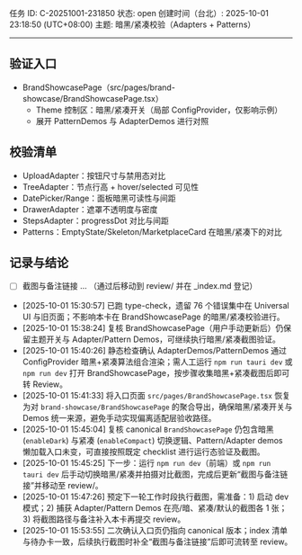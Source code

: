 任务 ID: C-20251001-231850
状态: open
创建时间（台北）: 2025-10-01 23:18:50 (UTC+08:00)
主题: 暗黑/紧凑校验（Adapters + Patterns）

---

## 验证入口
- BrandShowcasePage（src/pages/brand-showcase/BrandShowcasePage.tsx）
  - Theme 控制区：暗黑/紧凑开关（局部 ConfigProvider，仅影响示例）
  - 展开 PatternDemos 与 AdapterDemos 进行对照

## 校验清单
- UploadAdapter：按钮尺寸与禁用态对比
- TreeAdapter：节点行高 + hover/selected 可见性
- DatePicker/Range：面板暗黑可读性与间距
- DrawerAdapter：遮罩不透明度与密度
- StepsAdapter：progressDot 对比与间距
- Patterns：EmptyState/Skeleton/MarketplaceCard 在暗黑/紧凑下的对比

## 记录与结论
- [ ] 截图与备注链接 … （通过后移动到 review/ 并在 _index.md 登记）
- [2025-10-01 15:30:57] 已跑 type-check，遗留 76 个错误集中在 Universal UI 与旧页面；不影响本卡在 BrandShowcasePage 的暗黑/紧凑校验进行。
- [2025-10-01 15:38:24] 复核 BrandShowcasePage（用户手动更新后）仍保留主题开关与 Adapter/Pattern Demos，可继续执行暗黑/紧凑截图验证。
- [2025-10-01 15:40:26] 静态检查确认 AdapterDemos/PatternDemos 通过 ConfigProvider 暗黑+紧凑算法组合渲染；需人工运行 `npm run tauri dev` 或 `npm run dev` 打开 BrandShowcasePage，按步骤收集暗黑+紧凑截图后即可转 Review。
- [2025-10-01 15:41:33] 将入口页面 `src/pages/BrandShowcasePage.tsx` 恢复为对 `brand-showcase/BrandShowcasePage` 的聚合导出，确保暗黑/紧凑开关与 Demos 统一来源，避免手动实现偏离适配层验收路径。
- [2025-10-01 15:45:04] 复核 canonical `BrandShowcasePage` 仍包含暗黑 (`enableDark`) 与紧凑 (`enableCompact`) 切换逻辑、Pattern/Adapter demos 懒加载入口未变，可直接按照既定 checklist 进行运行态验证及截图。
- [2025-10-01 15:45:25] 下一步：运行 `npm run dev`（前端）或 `npm run tauri dev` 后手动切换暗黑/紧凑并拍摄对比截图，完成后更新“截图与备注链接”并移动至 review/。
- [2025-10-01 15:47:26] 预定下一轮工作时段执行截图，需准备：1) 启动 dev 模式；2) 捕获 Adapter/Pattern Demos 在亮/暗、紧凑/默认的截图各 1 张；3) 将截图路径与备注补入本卡再提交 review。
- [2025-10-01 15:53:55] 二次确认入口页仍指向 canonical 版本；index 清单与待办卡一致，后续执行截图时补全“截图与备注链接”后即可流转至 review。
